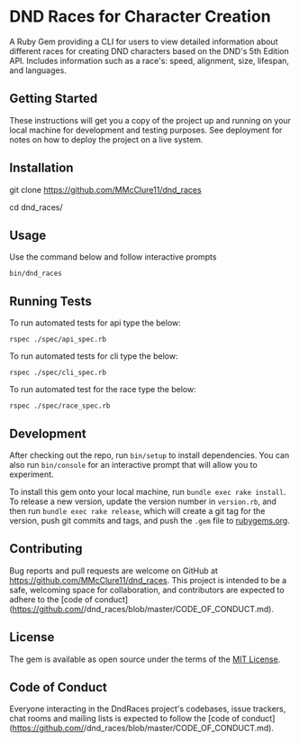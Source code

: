 # DND Races for Character Creation

A Ruby Gem providing a CLI for users to view detailed information about different races for creating DND characters based on the DND's 5th Edition API. Includes information such as a race's: speed, alignment, size, lifespan, and languages.

## Getting Started

These instructions will get you a copy of the project up and running on your local machine for development and testing purposes. See deployment for notes on how to deploy the project on a live system.

## Installation

git clone https://github.com/MMcClure11/dnd_races

cd dnd_races/

## Usage

Use the command below and follow interactive prompts

    bin/dnd_races

## Running Tests

To run automated tests for api type the below:

    rspec ./spec/api_spec.rb

To run automated tests for cli type the below:

    rspec ./spec/cli_spec.rb

To run automated test for the race type the below:

    rspec ./spec/race_spec.rb

## Development

After checking out the repo, run `bin/setup` to install dependencies. You can also run `bin/console` for an interactive prompt that will allow you to experiment.

To install this gem onto your local machine, run `bundle exec rake install`. To release a new version, update the version number in `version.rb`, and then run `bundle exec rake release`, which will create a git tag for the version, push git commits and tags, and push the `.gem` file to [rubygems.org](https://rubygems.org).

## Contributing

Bug reports and pull requests are welcome on GitHub at https://github.com/MMcClure11/dnd_races. This project is intended to be a safe, welcoming space for collaboration, and contributors are expected to adhere to the [code of conduct](https://github.com/<github username>/dnd_races/blob/master/CODE_OF_CONDUCT.md).


## License

The gem is available as open source under the terms of the [MIT License](https://opensource.org/licenses/MIT).

## Code of Conduct

Everyone interacting in the DndRaces project's codebases, issue trackers, chat rooms and mailing lists is expected to follow the [code of conduct](https://github.com/<github username>/dnd_races/blob/master/CODE_OF_CONDUCT.md).
